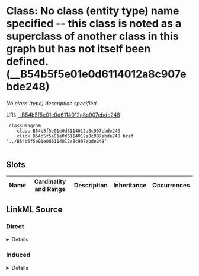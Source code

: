 

# Class: No class (entity type) name specified -- this class is noted as a superclass of another class in this graph but has not itself been defined. (__B54b5f5e01e0d6114012a8c907ebde248)


_No class (type) description specified_







URI: [_:B54b5f5e01e0d6114012a8c907ebde248](_:B54b5f5e01e0d6114012a8c907ebde248)






```mermaid
 classDiagram
    class B54b5f5e01e0d6114012a8c907ebde248
    click B54b5f5e01e0d6114012a8c907ebde248 href "../B54b5f5e01e0d6114012a8c907ebde248"
      
```




<!-- no inheritance hierarchy -->


## Slots

| Name | Cardinality and Range | Description | Inheritance | Occurrences |
| ---  | --- | --- | --- | --- |














## LinkML Source

<!-- TODO: investigate https://stackoverflow.com/questions/37606292/how-to-create-tabbed-code-blocks-in-mkdocs-or-sphinx -->

### Direct

<details>

```yaml
name: __B54b5f5e01e0d6114012a8c907ebde248
conforms_to: No schema conformance document specified
description: No class (type) description specified
title: No class (entity type) name specified -- this class is noted as a superclass
  of another class in this graph but has not itself been defined.
from_schema: sawgraph-kg
rank: 1000
class_uri: _:B54b5f5e01e0d6114012a8c907ebde248

```
</details>

### Induced

<details>

```yaml
name: __B54b5f5e01e0d6114012a8c907ebde248
conforms_to: No schema conformance document specified
description: No class (type) description specified
title: No class (entity type) name specified -- this class is noted as a superclass
  of another class in this graph but has not itself been defined.
from_schema: sawgraph-kg
rank: 1000
class_uri: _:B54b5f5e01e0d6114012a8c907ebde248

```
</details>